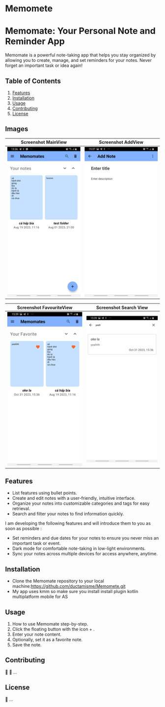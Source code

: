 # Memomete
# Memomate: Your Personal Note and Reminder App

Memomate is a powerful note-taking app that helps you stay organized by allowing you to create, manage, and set reminders for your notes. Never forget an important task or idea again!

## Table of Contents

1. [Features](#features)
2. [Installation](#installation)
3. [Usage](#usage)
4. [Contributing](#contributing)
5. [License](#license)

## Images
| Screenshot MainView                 | Screenshot AddView               |
| ---------------------------- | ---------------------------- |
| ![Screenshot 1](/androidApp/src/androidMain/res/Screenshot_20231031-153631.jpg) | ![Screenshot 2](/androidApp/src/androidMain/res/Screenshot_20231031-153711.jpg) |

| Screenshot FavouriteView                 | Screenshot Search View                |
| ---------------------------- | ---------------------------- |
| ![Screenshot 3](/androidApp/src/androidMain/res/Screenshot_20231031-153925.jpg) | ![Screenshot 4](/androidApp/src/androidMain/res/Screenshot_20231031-153953.jpg) |

## Features

- List features using bullet points.
- Create and edit notes with a user-friendly, intuitive interface.
- Organize your notes into customizable categories and tags for easy retrieval.
- Search and filter your notes to find information quickly.
  
I am developing the following features and will introduce them to you as soon as possible :
- Set reminders and due dates for your notes to ensure you never miss an important task or event.
- Dark mode for comfortable note-taking in low-light environments.
- Sync your notes across multiple devices for access anywhere, anytime.

## Installation

- Clone the Memomate repository to your local machine:https://github.com/ductamisme/Memomete.git
- My app uses kmm so make sure you install install plugin kotlin multiplatform mobile for AS 

## Usage

1. How to use Memomate step-by-step.
2. Click the floating button with the icon + .
3. Enter your note content.
4. Optionally, set it as a favorite note.
5. Save the note.

## Contributing

🤝 
🤖 
...

## License

📄 
...

